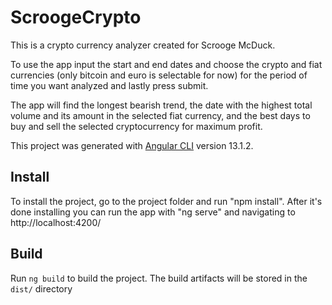 # ScroogeCrypto
This is a crypto currency analyzer created for Scrooge McDuck.

To use the app input the start and end dates and choose the crypto and fiat currencies (only bitcoin and euro is selectable for now) for the period of time you want analyzed and lastly press submit.

The app will find the longest bearish trend, the date with the highest total volume and its amount in the selected fiat currency, and the best days to buy and sell the selected cryptocurrency for maximum profit.

This project was generated with [Angular CLI](https://github.com/angular/angular-cli) version 13.1.2.

## Install

To install the project, go to the project folder and run "npm install".
After it's done installing you can run the app with "ng serve" and navigating to http://localhost:4200/

## Build

Run `ng build` to build the project. The build artifacts will be stored in the `dist/` directory
